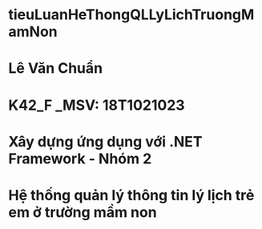 # tieuLuanHeThongQLLyLichTruongMamNon
# Lê Văn Chuẩn
# K42_F _MSV: 18T1021023
# Xây dựng ứng dụng với .NET Framework - Nhóm 2
# Hệ thống quản lý thông tin lý lịch trẻ em ở trường mầm non

